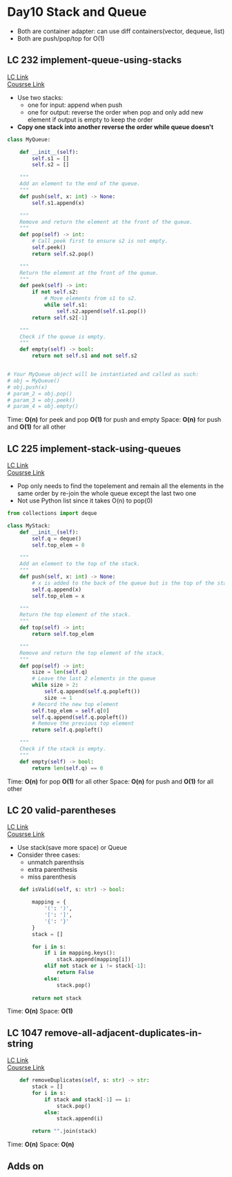 # Day10 Stack and Queue

- Both are container adapter: can use diff containers(vector, dequeue, list)
- Both are push/pop/top for O(1)

## LC 232 implement-queue-using-stacks
[LC Link](https://leetcode.com/problems/implement-queue-using-stacks/description/)   
[Cousrse Link](https://programmercarl.com/0232.%E7%94%A8%E6%A0%88%E5%AE%9E%E7%8E%B0%E9%98%9F%E5%88%97.html#%E7%AE%97%E6%B3%95%E5%85%AC%E5%BC%80%E8%AF%BE)
- Use two stacks:
    - one for input: append when push
    - one for output: reverse the order when pop and only add new element if output is empty to keep the order
- **Copy one stack into another reverse the order while queue doesn't**
  
```python
class MyQueue:

    def __init__(self):
        self.s1 = []
        self.s2 = []

    """
    Add an element to the end of the queue.
    """
    def push(self, x: int) -> None:
        self.s1.append(x)

    """
    Remove and return the element at the front of the queue.
    """
    def pop(self) -> int:
        # Call peek first to ensure s2 is not empty.
        self.peek()
        return self.s2.pop()

    """
    Return the element at the front of the queue.
    """
    def peek(self) -> int:
        if not self.s2:
            # Move elements from s1 to s2.
            while self.s1:
                self.s2.append(self.s1.pop())
        return self.s2[-1]

    """
    Check if the queue is empty.
    """
    def empty(self) -> bool:
        return not self.s1 and not self.s2


# Your MyQueue object will be instantiated and called as such:
# obj = MyQueue()
# obj.push(x)
# param_2 = obj.pop()
# param_3 = obj.peek()
# param_4 = obj.empty()

```
Time: **O(n)** for peek and pop     **O(1)** for push and empty 
Space: **O(n)** for push and **O(1)** for all other


## LC 225 implement-stack-using-queues
[LC Link](https://leetcode.com/problems/implement-stack-using-queues/description/)   
[Cousrse Link](https://programmercarl.com/0225.%E7%94%A8%E9%98%9F%E5%88%97%E5%AE%9E%E7%8E%B0%E6%A0%88.html#%E5%85%B6%E4%BB%96%E8%AF%AD%E8%A8%80%E7%89%88%E6%9C%AC)  

- Pop only needs to find the topelement and remain all the elements in the same order by re-join the whole queue except the last two one
- Not use Python list since it takes O(n) to pop(0)

```python
from collections import deque

class MyStack:
    def __init__(self):
        self.q = deque()
        self.top_elem = 0

    """
    Add an element to the top of the stack.
    """
    def push(self, x: int) -> None:
        # x is added to the back of the queue but is the top of the stack.
        self.q.append(x)
        self.top_elem = x

    """
    Return the top element of the stack.
    """
    def top(self) -> int:
        return self.top_elem

    """
    Remove and return the top element of the stack.
    """
    def pop(self) -> int:
        size = len(self.q)
        # Leave the last 2 elements in the queue
        while size > 2:
            self.q.append(self.q.popleft())
            size -= 1
        # Record the new top element
        self.top_elem = self.q[0]
        self.q.append(self.q.popleft())
        # Remove the previous top element
        return self.q.popleft()

    """
    Check if the stack is empty.
    """
    def empty(self) -> bool:
        return len(self.q) == 0

```
Time: **O(n)** for pop    **O(1)** for all other
Space: **O(n)** for push and **O(1)** for all other



## LC 20 valid-parentheses
[LC Link](https://leetcode.com/problems/valid-parentheses/description/)   
[Cousrse Link](https://programmercarl.com/0020.%E6%9C%89%E6%95%88%E7%9A%84%E6%8B%AC%E5%8F%B7.html#%E5%85%B6%E4%BB%96%E8%AF%AD%E8%A8%80%E7%89%88%E6%9C%AC)  

-  Use stack(save more space) or Queue
-  Consider three cases:
    - unmatch parenthsis
    - extra parenthesis
    - miss parenthesis

```python
    def isValid(self, s: str) -> bool:

        mapping = {
            '(': ')',
            '[': ']',
            '{': '}'
        }
        stack = []

        for i in s:
            if i in mapping.keys():
                stack.append(mapping[i])
            elif not stack or i != stack[-1]:
                return False
            else:
                stack.pop()
        
        return not stack
```
Time: **O(n)** 
Space: **O(1)** 


## LC 1047 remove-all-adjacent-duplicates-in-string
[LC Link](https://leetcode.com/problems/remove-all-adjacent-duplicates-in-string/description/)   
[Cousrse Link](https://programmercarl.com/0020.%E6%9C%89%E6%95%88%E7%9A%84%E6%8B%AC%E5%8F%B7.html#%E5%85%B6%E4%BB%96%E8%AF%AD%E8%A8%80%E7%89%88%E6%9C%AC)  

```python
    def removeDuplicates(self, s: str) -> str:
        stack = []
        for i in s:
            if stack and stack[-1] == i:
                stack.pop()
            else:
                stack.append(i)

        return "".join(stack) 
```
Time: **O(n)** 
Space: **O(n)** 

## Adds on

